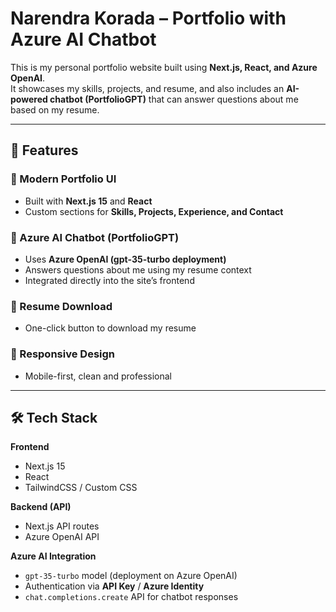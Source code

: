 # Narendra Korada – Portfolio with Azure AI Chatbot

This is my personal portfolio website built using **Next.js, React, and Azure OpenAI**.  
It showcases my skills, projects, and resume, and also includes an **AI-powered chatbot (PortfolioGPT)** that can answer questions about me based on my resume.

---

## 🌟 Features

### 🎨 Modern Portfolio UI
- Built with **Next.js 15** and **React**
- Custom sections for **Skills, Projects, Experience, and Contact**

### 🤖 Azure AI Chatbot (PortfolioGPT)
- Uses **Azure OpenAI (gpt-35-turbo deployment)**
- Answers questions about me using my resume context
- Integrated directly into the site’s frontend

### 📄 Resume Download
- One-click button to download my resume

### 📱 Responsive Design
- Mobile-first, clean and professional

---

## 🛠️ Tech Stack

**Frontend**
- Next.js 15
- React
- TailwindCSS / Custom CSS

**Backend (API)**
- Next.js API routes
- Azure OpenAI API

**Azure AI Integration**
- `gpt-35-turbo` model (deployment on Azure OpenAI)
- Authentication via **API Key** / **Azure Identity**
- `chat.completions.create` API for chatbot responses